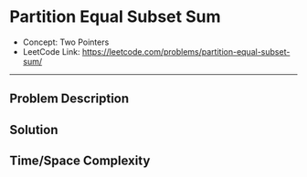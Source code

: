 # Partition Equal Subset Sum

- Concept: Two Pointers
- LeetCode Link: https://leetcode.com/problems/partition-equal-subset-sum/

---

## Problem Description

## Solution

## Time/Space Complexity

